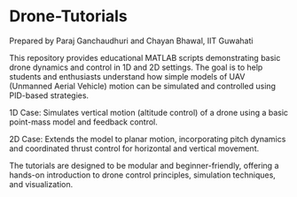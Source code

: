 # Drone-Tutorials

Prepared by Paraj Ganchaudhuri and Chayan Bhawal, IIT Guwahati

This repository provides educational MATLAB scripts demonstrating basic drone dynamics and control in 1D and 2D settings. The goal is to help students and enthusiasts understand how simple models of UAV (Unmanned Aerial Vehicle) motion can be simulated and controlled using PID-based strategies.

1D Case: Simulates vertical motion (altitude control) of a drone using a basic point-mass model and feedback control.

2D Case: Extends the model to planar motion, incorporating pitch dynamics and coordinated thrust control for horizontal and vertical movement.

The tutorials are designed to be modular and beginner-friendly, offering a hands-on introduction to drone control principles, simulation techniques, and visualization.

